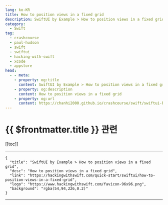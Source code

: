 ```yaml
---
lang: ko-KR
title: How to position views in a fixed grid
description: SwiftUI by Example > How to position views in a fixed grid
category:
  - Swift
tag: 
  - crashcourse
  - paul-hudson
  - swift
  - swiftui
  - hacking-with-swift
  - xcode
  - appstore
head:
  - - meta:
    - property: og:title
      content: SwiftUI by Example > How to position views in a fixed grid
    - property: og:description
      content: How to position views in a fixed grid
    - property: og:url
      content: https://chanhi2000.github.io/crashcourse/swift/swiftui-by-example/05-stacks-grids-scrollviews/how-to-position-views-in-a-fixed-grid.html
---
```


# {{ $frontmatter.title }} 관련

[[toc]]

---

```component VPCard
{
  "title": "SwiftUI by Example > How to position views in a fixed grid",
  "desc": "How to position views in a fixed grid",
  "link": "https://hackingwithswift.com/quick-start/swiftui/how-to-position-views-in-a-fixed-grid",
  "logo": "https://www.hackingwithswift.com/favicon-96x96.png",
  "background": "rgba(54,94,226,0.2)"
}
```

---

<TagLinks />